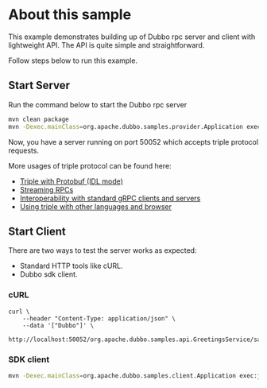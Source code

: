 # About this sample

This example demonstrates building up of Dubbo rpc server and client with lightweight API. The API is quite simple and straightforward.

Follow steps below to run this example.

## Start Server
Run the command below to start the Dubbo rpc server

```bash
mvn clean package
mvn -Dexec.mainClass=org.apache.dubbo.samples.provider.Application exec:java
```

Now, you have a server running on port 50052 which accepts triple protocol requests.

More usages of triple protocol can be found here:
* [Triple with Protobuf (IDL mode)](../dubbo-samples-idl/)
* [Streaming RPCs](../../2-advanced/dubbo-samples-triple-streaming/)
* [Interoperability with standard gRPC clients and servers](../../2-advanced/dubbo-samples-triple-grpc/)
* [Using triple with other languages and browser](https://dubbo.apache.org/zh-cn/overview/mannual/)

## Start Client

There are two ways to test the server works as expected:
* Standard HTTP tools like cURL.
* Dubbo sdk client.

### cURL
```shell
curl \
    --header "Content-Type: application/json" \
    --data '["Dubbo"]' \
    http://localhost:50052/org.apache.dubbo.samples.api.GreetingsService/sayHi/
```

### SDK client

```bash
mvn -Dexec.mainClass=org.apache.dubbo.samples.client.Application exec:java
```
